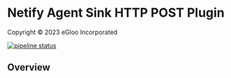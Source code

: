 # Netify Agent Sink HTTP POST Plugin
Copyright &copy; 2023 eGloo Incorporated

[![pipeline status](https://gitlab.com/netify.ai/private/netify-sink-http/badges/master/pipeline.svg)](https://gitlab.com/netify.ai/private/netify-sink-http/-/commits/master)

## Overview

